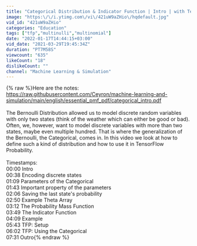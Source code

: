 ```yaml
---
title: "Categorical Distribution & Indicator Function | Intro | with TensorFlow Probability | [english]"
image: "https:\/\/i.ytimg.com\/vi\/421uW9aZHio\/hqdefault.jpg"
vid_id: "421uW9aZHio"
categories: "Education"
tags: ["tfp","multinulli","multinomial"]
date: "2022-01-17T14:44:15+03:00"
vid_date: "2021-03-29T19:45:34Z"
duration: "PT7M58S"
viewcount: "635"
likeCount: "18"
dislikeCount: ""
channel: "Machine Learning & Simulation"
---
```

{% raw %}Here are the notes: <a rel="nofollow" target="blank" href="https://raw.githubusercontent.com/Ceyron/machine-learning-and-simulation/main/english/essential_pmf_pdf/categorical_intro.pdf">https://raw.githubusercontent.com/Ceyron/machine-learning-and-simulation/main/english/essential_pmf_pdf/categorical_intro.pdf</a><br /><br />The Bernoulli Distribution allowed us to model discrete random variables with only two states (think of the weather which can either be good or bad). Often, we, however, want to model discrete variables with more than two states, maybe even multiple hundred. That is where the generalization of the Bernoulli, the Categorical, comes in. In this video we look at how to define such a kind of distribution and how to use it in TensorFlow Probability.<br /><br />Timestamps:<br />00:00 Intro<br />00:38 Encoding discrete states<br />01:09 Parameters of the Categorical<br />01:43 Important property of the parameters<br />02:06 Saving the last state's probability<br />02:50 Example Theta Array<br />03:12 The Probability Mass Function<br />03:49 The Indicator Function<br />04:09 Example<br />05:43 TFP: Setup<br />06:02 TFP: Using the Categorical<br />07:31 Outro{% endraw %}
